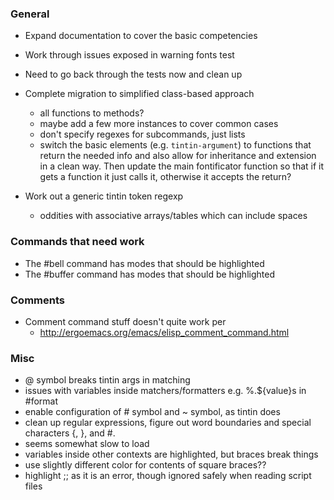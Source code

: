 ### General
 * Expand documentation to cover the basic competencies
 * Work through issues exposed in warning fonts test
 * Need to go back through the tests now and clean up

 * Complete migration to simplified class-based approach
   * all functions to methods?
   * maybe add a few more instances to cover common cases
   * don't specify regexes for subcommands, just lists
   * switch the basic elements (e.g. `tintin-argument`) to functions that return the needed info
     and also allow for inheritance and extension in a clean way. Then update the main fontificator
     function so that if it gets a function it just calls it, otherwise it accepts the return?

 * Work out a generic tintin token regexp
   * oddities with associative arrays/tables which can include spaces

### Commands that need work
 * The #bell command has modes that should be highlighted
 * The #buffer command has modes that should be highlighted

### Comments
 * Comment command stuff doesn't quite work per
   * http://ergoemacs.org/emacs/elisp_comment_command.html

### Misc
 * @ symbol breaks tintin args in matching
 * issues with variables inside matchers/formatters e.g. %.${value}s in #format
 * enable configuration of # symbol and ~ symbol, as tintin does
 * clean up regular expressions, figure out word boundaries and special characters {, }, and #.
 * seems somewhat slow to load
 * variables inside other contexts are highlighted, but braces break things
 * use slightly different color for contents of square braces??
 * highlight ;; as it is an error, though ignored safely when reading script files


